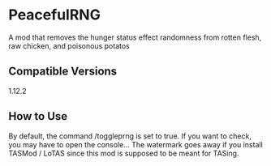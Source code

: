 # PeacefulRNG
A mod that removes the hunger status effect randomness
from rotten flesh, raw chicken, and poisonous potatos
## Compatible Versions
1.12.2
## How to Use
By default, the command /toggleprng is set to true. If you want to check, you may have to open the console...
The watermark goes away if you install TASMod / LoTAS since this mod is supposed to be meant for TASing.